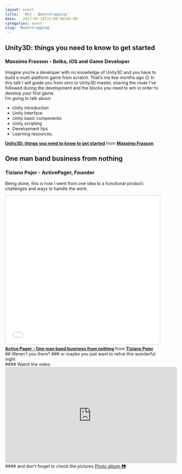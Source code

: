 ```yaml
---
layout: event
title:  '#12 - Bootstrapping'
date:   2017-05-18T21:00:00+02:00
categories: event
slug: 'Bootstrapping'
---
```


## Unity3D: things you need to know to get started
### Massimo Frasson - Belka, iOS and Game Developer

Imagine you’re a developer with no knowledge of Unity3D and you have to build a multi-platform game from scratch. That’s me few months ago 😐
In this talk I will guide you from zero to Unity3D master, sharing the route I’ve followed during the development and the blocks you need to win in order to develop your first game.  
I’m going to talk about:
* Unity introduction
* Unity Interface
* Unity basic components
* Unity scripting
* Development tips
* Learning resources.  


<script async class="speakerdeck-embed" data-id="bcaafd1f274041539e7d5dc8e5df11f2" data-ratio="1.33333333333333" src="//speakerdeck.com/assets/embed.js"></script>
<div style="margin-bottom:5px">
<strong>
<a href="//speakerdeck.com/maxfrax/droidcon-italy-2017-unity-3d-getting-started" title="Unity3D: things you need to know to get started" target="_blank">Unity3D: things you need to know to get started</a>
</strong> from <strong><a target="_blank" href="//www.linkedin.com/in/massimofrasson/">Massimo Frasson</a></strong>
</div>

## One man band business from nothing
### Tiziano Pojer - ActivePager, Founder

Being alone, this is how I went from one idea to a functional product: challenges and ways to handle the work.
<iframe src="//www.slideshare.net/slideshow/embed_code/key/2xCkUZ4zXFW7Hn" width="595" height="485" frameborder="0" marginwidth="0" marginheight="0" scrolling="no" style="border:1px solid #CCC; border-width:1px; margin-bottom:5px; max-width: 100%;" allowfullscreen> </iframe>
<strong> <a href="//www.slideshare.net/speckandtech/active-pager-one-man-band-business-from-nothing" title="Active Pager - One man band business from nothing" target="_blank">Active Pager - One man band business from nothing</a> </strong> from <strong><a target="_blank" href="//www.linkedin.com/in/tiziano-pojer-83313869/">Tiziano Pojer</a></strong>
## Weren't you there?
### or maybe you just want to relive this wonderful night
<section class="fb-links">
#### Watch the video
<iframe width="560" height="315" src="https://www.youtube.com/embed/tiT6fNtEdLs?start=1039" frameborder="0" allow="accelerometer; autoplay; clipboard-write; encrypted-media; gyroscope; picture-in-picture" allowfullscreen></iframe>
#### and don't forget to check the pictures
<a id="fb_photo_album" class="btn-facebook" target="_blank" href="https://www.facebook.com/media/set/?set=a.681850812012877.1073741841.476076519256975&type=1&l=8c40da6b10">Photo album &#128247;</a>
</section>